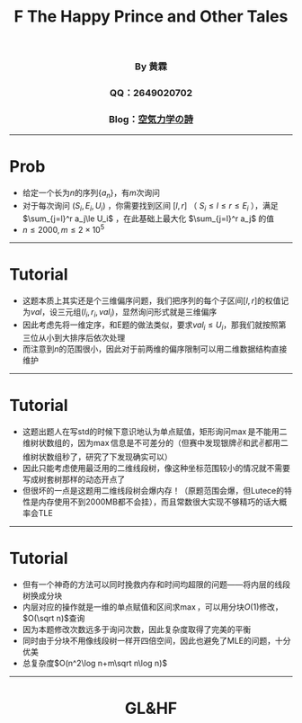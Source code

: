<!-- page_number: true -->


# <center>F The Happy Prince and Other Tales</center>

<br/>

### <center>By 黄霖 </center>

### <center>QQ：2649020702</center>

### <center>Blog：[空気力学の詩](https://www.cnblogs.com/cjjsb)</center>

---

# Prob

- 给定一个长为$n$的序列$\{a_n\}$，有$m$次询问
- 对于每次询问 $(S_i,E_i,U_i)$ ，你需要找到区间 $[l,r]$ （ $S_i\le l\le r\le E_i$  ），满足 $\sum_{j=l}^r a_j\le U_i$ ，在此基础上最大化 $\sum_{j=l}^r a_j$ 的值
- $n\le 2000,m\le 2\times 10^5$
---

# Tutorial

- 这题本质上其实还是个三维偏序问题，我们把序列的每个子区间$[l,r]$的权值记为$val$，设三元组$(l_i,r_i,val_i)$，显然询问形式就是三维偏序
- 因此考虑先将一维定序，和E题的做法类似，要求$val_i\le U_i$，那我们就按照第三位从小到大排序后依次处理
- 而注意到$n$的范围很小，因此对于前两维的偏序限制可以用二维数据结构直接维护
---

# Tutorial

- 这题出题人在写std的时候下意识地认为单点赋值，矩形询问$\max$是不能用二维树状数组的，因为$\max$信息是不可差分的（但赛中发现银牌✌和武✌都用二维树状数组秒了，研究了下发现确实可以）
- 因此只能考虑使用最泛用的二维线段树，像这种坐标范围较小的情况就不需要写成树套树那样的动态开点了
- 但很坏的一点是这题用二维线段树会爆内存！（原题范围会爆，但Lutece的特性是内存使用不到2000MB都不会挂），而且常数很大实现不够精巧的话大概率会TLE
---
# Tutorial

- 但有一个神奇的方法可以同时挽救内存和时间均超限的问题——将内层的线段树换成分块
- 内层对应的操作就是一维的单点赋值和区间求$\max$，可以用分块$O(1)$修改，$O(\sqrt n)$查询
- 因为本题修改次数远多于询问次数，因此复杂度取得了完美的平衡
- 同时由于分块不用像线段树一样开四倍空间，因此也避免了MLE的问题，十分优美
- 总复杂度$O(n^2\log n+m\sqrt n\log n)$

---
# <center>GL&HF</center>